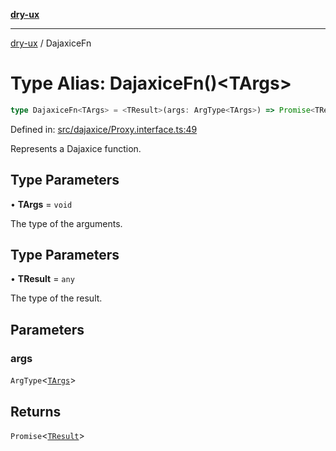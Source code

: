 [**dry-ux**](../README.md)

***

[dry-ux](../README.md) / DajaxiceFn

# Type Alias: DajaxiceFn()\<TArgs\>

```ts
type DajaxiceFn<TArgs> = <TResult>(args: ArgType<TArgs>) => Promise<TResult>;
```

Defined in: [src/dajaxice/Proxy.interface.ts:49](https://github.com/navedr/dry-ux/blob/05824901684f5086b63edd3699fcdb1704ab19f9/src/dajaxice/Proxy.interface.ts#L49)

Represents a Dajaxice function.

## Type Parameters

• **TArgs** = `void`

The type of the arguments.

## Type Parameters

• **TResult** = `any`

The type of the result.

## Parameters

### args

`ArgType`\<[`TArgs`](../types/DajaxiceFn.html#targs)\>

## Returns

`Promise`\<[`TResult`](../types/DajaxiceFn.html#__typetresult)\>
